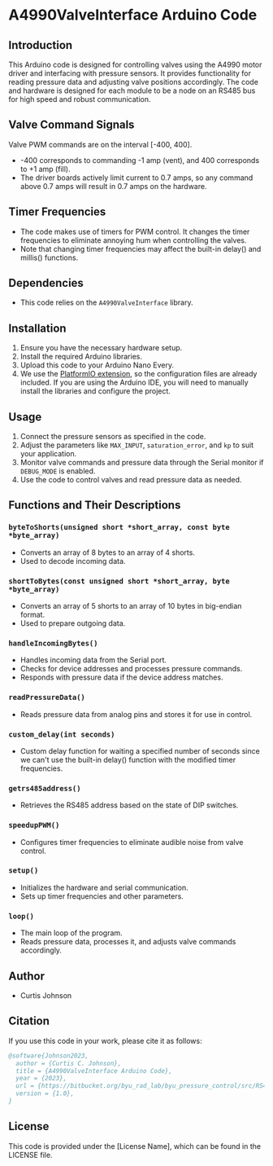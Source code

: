 # A4990ValveInterface Arduino Code

## Introduction
This Arduino code is designed for controlling valves using the A4990 motor driver and interfacing with pressure sensors. It provides functionality for reading pressure data and adjusting valve positions accordingly. The code and hardware is designed for each module to be a node on an RS485 bus for high speed and robust communication.

## Valve Command Signals
Valve PWM commands are on the interval [-400, 400]. 
- -400 corresponds to commanding -1 amp (vent), and 400 corresponds to +1 amp (fill).
- The driver boards actively limit current to 0.7 amps, so any command above 0.7 amps will result in 0.7 amps on the hardware.

## Timer Frequencies
- The code makes use of timers for PWM control. It changes the timer frequencies to eliminate annoying hum when controlling the valves.
- Note that changing timer frequencies may affect the built-in delay() and millis() functions.

## Dependencies
- This code relies on the `A4990ValveInterface` library.

## Installation
1. Ensure you have the necessary hardware setup.
2. Install the required Arduino libraries.
3. Upload this code to your Arduino Nano Every.
4. We use the [PlatformIO extension](https://marketplace.visualstudio.com/items?itemName=platformio.platformio-ide), so the configuration files are already included. If you are using the Arduino IDE, you will need to manually install the libraries and configure the project. 

## Usage
1. Connect the pressure sensors as specified in the code.
2. Adjust the parameters like `MAX_INPUT`, `saturation_error`, and `kp` to suit your application.
3. Monitor valve commands and pressure data through the Serial monitor if `DEBUG_MODE` is enabled.
4. Use the code to control valves and read pressure data as needed.

## Functions and Their Descriptions

### `byteToShorts(unsigned short *short_array, const byte *byte_array)`
- Converts an array of 8 bytes to an array of 4 shorts.
- Used to decode incoming data.

### `shortToBytes(const unsigned short *short_array, byte *byte_array)`
- Converts an array of 5 shorts to an array of 10 bytes in big-endian format.
- Used to prepare outgoing data.

### `handleIncomingBytes()`
- Handles incoming data from the Serial port.
- Checks for device addresses and processes pressure commands.
- Responds with pressure data if the device address matches.

### `readPressureData()`
- Reads pressure data from analog pins and stores it for use in control.

### `custom_delay(int seconds)`
- Custom delay function for waiting a specified number of seconds since we can't use the built-in delay() function with the modified timer frequencies.

### `getrs485address()`
- Retrieves the RS485 address based on the state of DIP switches.

### `speedupPWM()`
- Configures timer frequencies to eliminate audible noise from valve control.

### `setup()`
- Initializes the hardware and serial communication.
- Sets up timer frequencies and other parameters.

### `loop()`
- The main loop of the program.
- Reads pressure data, processes it, and adjusts valve commands accordingly.

## Author
- Curtis Johnson

## Citation

If you use this code in your work, please cite it as follows:

```bibtex
@software{Johnson2023,
  author = {Curtis C. Johnson},
  title = {A4990ValveInterface Arduino Code},
  year = {2023},
  url = {https://bitbucket.org/byu_rad_lab/byu_pressure_control/src/RS485_validation/arduino_code/arduino_pressure_control/},
  version = {1.0},
}
```


## License
This code is provided under the [License Name], which can be found in the LICENSE file.
